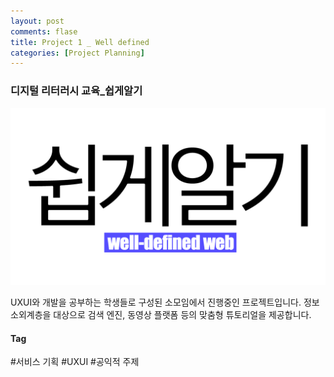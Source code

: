 ```yaml
---
layout: post
comments: flase
title: Project 1 _ Well defined
categories: [Project Planning]
---
```


### 디지털 리터러시 교육_쉽게알기

![](/img/logo.png)

UXUI와 개발을 공부하는 학생들로 구성된 소모임에서 진행중인 프로젝트입니다. 정보소외계층을 대상으로 검색 엔진, 동영상 플랫폼 등의 맞춤형 튜토리얼을 제공합니다.

#### Tag
#서비스 기획
#UXUI
#공익적 주제